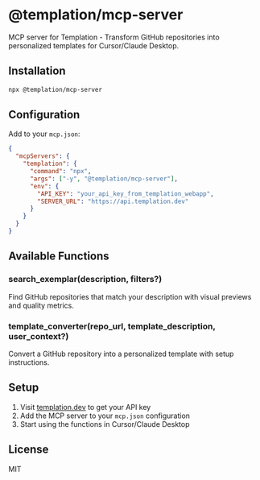 # @templation/mcp-server

MCP server for Templation - Transform GitHub repositories into personalized templates for Cursor/Claude Desktop.

## Installation

```bash
npx @templation/mcp-server
```

## Configuration

Add to your `mcp.json`:

```json
{
  "mcpServers": {
    "templation": {
      "command": "npx",
      "args": ["-y", "@templation/mcp-server"],
      "env": {
        "API_KEY": "your_api_key_from_templation_webapp",
        "SERVER_URL": "https://api.templation.dev"
      }
    }
  }
}
```

## Available Functions

### search_exemplar(description, filters?)
Find GitHub repositories that match your description with visual previews and quality metrics.

### template_converter(repo_url, template_description, user_context?)
Convert a GitHub repository into a personalized template with setup instructions.

## Setup

1. Visit [templation.dev](https://templation.dev) to get your API key
2. Add the MCP server to your `mcp.json` configuration
3. Start using the functions in Cursor/Claude Desktop

## License

MIT 